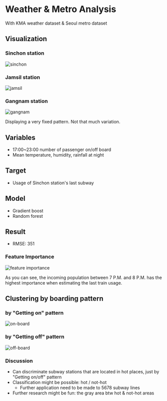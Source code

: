 # Weather & Metro Analysis
With KMA weather dataset &amp; Seoul metro dataset

## Visualization

### Sinchon station
![sinchon](https://github.com/skywalker023/weather_metro_analysis/blob/master/data/sinchon_station_usage.png?raw=true)

### Jamsil station
![jamsil](https://github.com/skywalker023/weather_metro_analysis/blob/master/data/jamsil_station_usage.png?raw=true)

### Gangnam station
![gangnam](https://github.com/skywalker023/weather_metro_analysis/blob/master/data/gangnam_station_usage.png?raw=true)

Displaying a very fixed pattern. Not that much variation.

## Variables
* 17:00~23:00 number of passenger on/off board
* Mean temperature, humidity, rainfall at night

## Target
* Usage of Sinchon station's last subway

## Model
* Gradient boost
* Random forest

## Result
* RMSE: 351

### Feature Importance
![feature importance](https://github.com/skywalker023/weather_metro_analysis/blob/master/data/feature_importance.png?raw=true)

As you can see, the incoming population between 7 P.M. and 8 P.M. has the highest importance when estimating the last train usage.



## Clustering by boarding pattern

### by "Getting on" pattern

![on-board](https://github.com/skywalker023/weather_metro_analysis/blob/master/data/clustering_by_onboard.png?raw=true)



### by "Getting off" pattern

![off-board](https://github.com/skywalker023/weather_metro_analysis/blob/master/data/clustering_by_offboard.png?raw=true)

### Discussion

* Can discriminate subway stations that are located in hot places, just by  "Getting on/off" pattern
* Classification might be possible: hot / not-hot
  * Further application need to be made to 5678 subway lines
* Further research might be fun: the gray area btw hot & not-hot areas
